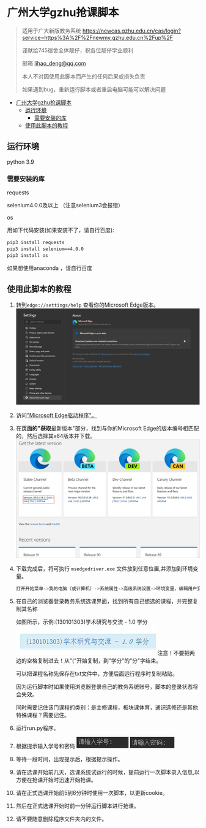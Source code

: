 # 广州大学gzhu抢课脚本

> 适用于广大新版教务系统 <https://newcas.gzhu.edu.cn/cas/login?service=https%3A%2F%2Fnewmy.gzhu.edu.cn%2Fup%2F>
>
> 谨献给745宿舍全体靓仔，祝各位靓仔学业顺利
>
> 邮箱 lihao_deng@qq.com
>
> 本人不对因使用此脚本而产生的任何后果或损失负责
>
> 如果遇到bug，重新运行脚本或者重启电脑可能可以解决问题

<!-- @import "[TOC]" {cmd="toc" depthFrom=1 depthTo=6 orderedList=false} -->

<!-- code_chunk_output -->

- [广州大学gzhu抢课脚本](#广州大学gzhu抢课脚本)
  - [运行环境](#运行环境)
    - [需要安装的库](#需要安装的库)
  - [使用此脚本的教程](#使用此脚本的教程)

<!-- /code_chunk_output -->

## 运行环境

python 3.9

### 需要安装的库

requests

selenium4.0.0及以上
（注意selenium3会报错）

os

用如下代码安装(如果安装不了，请自行百度):

```cmd
pip3 install requests
pip3 install selenium==4.0.0
pip3 install os
```

如果想使用anaconda ，请自行百度

## 使用此脚本的教程

1. 转到`edge://settings/help` 查看你的Microsoft Edge版本。
![1.png](assets/1.png)
2. 访问["Microsoft Edge驱动程序"。](https://developer.microsoft.com/microsoft-edge/tools/webdriver)

3. 在**页面的"获取**最新版本"部分，找到与你的Microsoft Edge的版本编号相匹配的，然后选择其x64版本并下载。
![2.png](assets/2.png)
4. 下载完成后，将可执行 `msedgedriver.exe` 文件放到任意位置,并添加到环境变量。

   ```powershell
   打开开始菜单->我的电脑（或计算机）->系统属性->高级系统设置->环境变量，编辑用户变量里的path， 在最后面添加（仅供参考，添加时应该添加自己的msedgedriver.exe所在的路径） ;C:\Program Files (x86)\msedgedriver.exe 或者在最前面添加 C:\Program Files (x86)\msedgedriver.exe; 总之变量之间用分号隔开，修改完之后点击确定按钮保存配置。
   ```

5. 在自己的浏览器登录教务系统选课界面，找到所有自己想选的课程，并完整复制其名称

   如图所示，示例:(130101303)学术研究与交流 - 1.0 学分
   ![3](assets/3.png)
   注意！不要把两边的空格复制进去！从"("开始复制，到"学分"的"分"字结束。

   可以把课程名称先保存在txt文件中，方便后面运行程序时复制粘贴。

   因为运行脚本时如果使用浏览器登录自己的教务系统账号，脚本的登录状态将会失效。

   同时需要记住该门课程的类别：是主修课程，板块课体育，通识选修还是其他特殊课程？需要记住。

6. 运行run.py程序。

7. 根据提示输入学号和密码
![4](assets/4.png)
![5](assets/5.png)

8. 等待一段时间，出现提示后，根据提示操作。

9. 请在选课开始前几天，选课系统试运行的时候，提前运行一次脚本录入信息,以方便在抢课开始时迅速开始抢课。

10. 请在正式选课开始前5到6分钟时使用一次脚本，以更新cookie。

11. 然后在正式选课开始时前一分钟运行脚本进行抢课。

12. 请不要随意删除程序文件夹内的文件。
